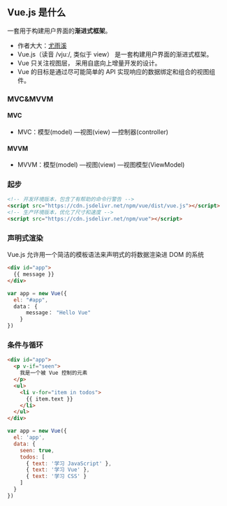 ## Vue.js 是什么

一套用于构建用户界面的**渐进式框架**。

- 作者大大：[尤雨溪](https://baike.baidu.com/item/尤雨溪/2281470?fr=aladdin)
- Vue.js（读音 /vjuː/, 类似于 view） 是一套构建用户界面的渐进式框架。
- Vue 只关注视图层， 采用自底向上增量开发的设计。
- Vue 的目标是通过尽可能简单的 API 实现响应的数据绑定和组合的视图组件。

### MVC&MVVM

#### MVC

- MVC：模型(model) —视图(view) —控制器(controller)

#### MVVM

- MVVM：模型(model) —视图(view) —视图模型(ViewModel)

### 起步

```html
<!-- 开发环境版本，包含了有帮助的命令行警告 -->
<script src="https://cdn.jsdelivr.net/npm/vue/dist/vue.js"></script>
<!-- 生产环境版本，优化了尺寸和速度 -->
<script src="https://cdn.jsdelivr.net/npm/vue"></script>
```

### 声明式渲染

Vue.js 允许用一个简洁的模板语法来声明式的将数据渲染进 DOM 的系统

```html
<div id="app">
  {{ message }}
</div>
```

```js
var app = new Vue({
  el: "#app",
  data： {
	  message： "Hello Vue"
	}
})
```

### 条件与循环

```html
<div id="app">
  <p v-if="seen">
    我是一个被 Vue 控制的元素
  </p>
  <ul>
    <li v-for="item in todos">
      {{ item.text }}
    </li>
  </ul>
</div>
```

```js
var app = new Vue({
  el: 'app',
  data: {
    seen: true,
    todos: [
      { text: '学习 JavaScript' },
      { text: '学习 Vue' },
      { text: '学习 CSS' }
    ]
  }
})
```
